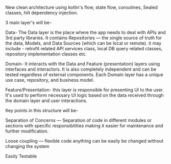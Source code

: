 New clean architecture using kotlin's flow, state flow, coroutines, Sealed classes, hilt dependency injection.

3 main layer's will be-

Data- The Data layer is the place where the app needs to deal with APIs and 3rd party libraries. It contains Repositories — the single source of truth for the data, Models, and Data Sources (which can be local or remote). it may include - retrofit related API services class, local DB query related classes, repository implementation classes etc.

Domain- It interacts with the Data and Feature (presentation) layers using interfaces and interactors. It is also completely independent and can be tested regardless of external components. Each Domain layer has a unique use case, repository, and business model.

Feature/Presentation- this layer is responsible for presenting UI to the user. It's used to perform necessary UI logic based on the data received through the domain layer and user interactions.


Key points in this structure will be-

Separation of Concerns — Separation of code in different modules or sections with specific responsibilities making it easier for maintenance and further modification.

Loose coupling — flexible code anything can be easily be changed without changing the system

Easily Testable

